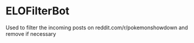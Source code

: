 # ELOFilterBot
Used to filter the incoming posts on reddit.com/r/pokemonshowdown and remove if necessary
